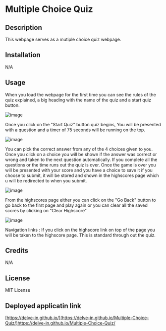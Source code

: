 # Multiple Choice Quiz

## Description

This webpage serves as a mutiple choice quiz webpage. 

## Installation

N/A

## Usage

When you load the webpage for the first time you can see the rules of the quiz explained, a big heading with the name of the quiz and a start quiz button.

![image](https://github.com/delve-in/Multiple-Choice-Quiz/assets/138422114/72092e75-e5e1-462f-97ea-0e69368d3c0a)

Once you click on the "Start Quiz" button quiz begins, You will be presented with a question and a timer of 75 seconds will be running on the top. 

![image](https://github.com/delve-in/Multiple-Choice-Quiz/assets/138422114/2a03a957-d07e-4935-a57b-be1d13b1f591)

You can pick the correct answer from any of the 4 choices given to you. Once you click on a choice you will be shown if the answer was correct or wrong and taken to the next question automatically. 
If you complete all the questions or the time runs out the quiz is over. Once the game is over you will be presented with your score and you have a choice to save it if you choose to submit, it will be stored and shown in the highscores page which u will be redirected to when you submit. 

![image](https://github.com/delve-in/Multiple-Choice-Quiz/assets/138422114/276b5dc4-f76d-43c5-8a46-a8d96bd49b2e)

From the highscores page either you can click on the "Go Back" button to go back to the first page and play again or you can clear all the saved scores by clicking on "Clear Highscore"

![image](https://github.com/delve-in/Multiple-Choice-Quiz/assets/138422114/c3e3ac64-4816-490e-94f8-14c782f18dac)

Navigation links : If you click on the highscore link on top of the page you will be taken to the highscore page. This is standard through out the quiz. 

## Credits

N/A

## License

MIT License

## Deployed applicatin link

[https://delve-in.github.io/](https://delve-in.github.io/Multiple-Choice-Quiz/)https://delve-in.github.io/Multiple-Choice-Quiz/
